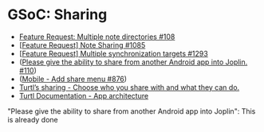 # GSoC: Sharing

- [Feature Request: Multiple note directories #108](https://github.com/laurent22/joplin/issues/108)
- [[Feature Request\] Note Sharing #1085](https://github.com/laurent22/joplin/issues/1085)
- [[Feature Request\] Multiple synchronization targets #1293](https://github.com/laurent22/joplin/issues/1293)
- ([Please give the ability to share from another Android app into Joplin. #110](https://github.com/laurent22/joplin/issues/110))
- ([Mobile - Add share menu #876](https://github.com/laurent22/joplin/issues/876))
- [Turtl’s sharing - Choose who you share with and what they can do.](https://turtlapp.com/features/)
- [Turtl Documentation - App architecture](https://turtlapp.com/docs/architecture)

"Please give the ability to share from another Android app into Joplin": This is already done

